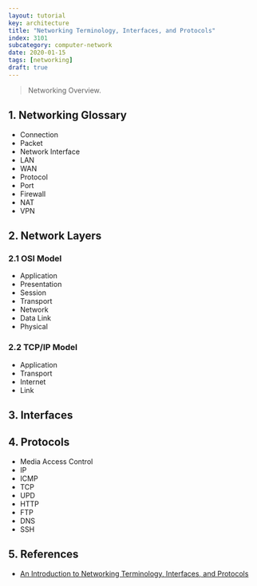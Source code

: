 ```yaml
---
layout: tutorial
key: architecture
title: "Networking Terminology, Interfaces, and Protocols"
index: 3101
subcategory: computer-network
date: 2020-01-15
tags: [networking]
draft: true
---
```


> Networking Overview.

## 1. Networking Glossary
* Connection
* Packet
* Network Interface
* LAN
* WAN
* Protocol
* Port
* Firewall
* NAT
* VPN

## 2. Network Layers
### 2.1 OSI Model
* Application
* Presentation
* Session
* Transport
* Network
* Data Link
* Physical

### 2.2 TCP/IP Model
* Application
* Transport
* Internet
* Link

## 3. Interfaces

## 4. Protocols
* Media Access Control
* IP
* ICMP
* TCP
* UPD
* HTTP
* FTP
* DNS
* SSH

## 5. References
* [An Introduction to Networking Terminology, Interfaces, and Protocols](https://www.digitalocean.com/community/tutorials/an-introduction-to-networking-terminology-interfaces-and-protocols)
